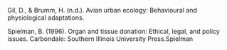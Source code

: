 Gil, D., & Brumm, H. (n.d.). Avian urban ecology: Behavioural and physiological adaptations.

Spielman, B. (1996). Organ and tissue donation: Ethical, legal, and policy issues. Carbondale: Southern Illinois University Press.Spielman
